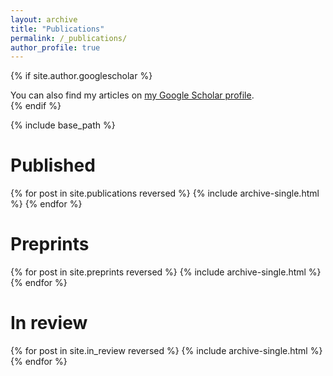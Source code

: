 ```yaml
---
layout: archive
title: "Publications"
permalink: /_publications/
author_profile: true
---
```


{% if site.author.googlescholar %}
  <div class="wordwrap">You can also find my articles on <a href="{{site.author.googlescholar}}">my Google Scholar profile</a>.</div>
{% endif %}

{% include base_path %}



# Published
{% for post in site.publications reversed %}
  {% include archive-single.html %}
{% endfor %}


# Preprints
{% for post in site.preprints reversed %}
  {% include archive-single.html %}
{% endfor %}


# In review
{% for post in site.in_review reversed %}
  {% include archive-single.html %}
{% endfor %}

